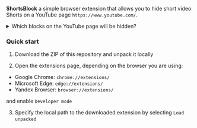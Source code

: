 **ShortsBlock** a simple browser extension that allows you to hide short video Shorts on a YouTube page `https://www.youtube.com/`. 

<details>
  <summary>Which blocks on the YouTube page will be hidden?</summary>

1. The Shorts section on the Youtube homepage

2. The Shorts section in the sidebar
![The Shorts section in the sidebar](assets/docs/1.png)
  
3. The Shorts section in the search results
![The Shorts section in the search results](assets/docs/2.png)

4. The Shorts section next to the video being played
![The Shorts section next to the video being played](assets/docs/3.png)
</details>

### Quick start

1. Download the ZIP of this repository and unpack it locally

2. Open the extensions page, depending on the browser you are using:

- Google Chrome: `chrome://extensions/`
- Microsoft Edge: `edge://extensions/`
- Yandex Browser: `browser://extensions/`

and enable `Developer mode`

3. Specify the local path to the downloaded extension by selecting `Load unpacked`